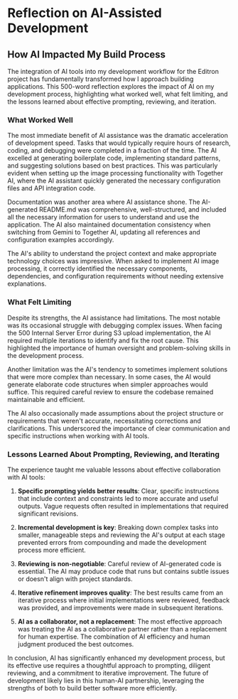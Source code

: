# Reflection on AI-Assisted Development

## How AI Impacted My Build Process

The integration of AI tools into my development workflow for the Editron project has fundamentally transformed how I approach building applications. This 500-word reflection explores the impact of AI on my development process, highlighting what worked well, what felt limiting, and the lessons learned about effective prompting, reviewing, and iteration.

### What Worked Well

The most immediate benefit of AI assistance was the dramatic acceleration of development speed. Tasks that would typically require hours of research, coding, and debugging were completed in a fraction of the time. The AI excelled at generating boilerplate code, implementing standard patterns, and suggesting solutions based on best practices. This was particularly evident when setting up the image processing functionality with Together AI, where the AI assistant quickly generated the necessary configuration files and API integration code.

Documentation was another area where AI assistance shone. The AI-generated README.md was comprehensive, well-structured, and included all the necessary information for users to understand and use the application. The AI also maintained documentation consistency when switching from Gemini to Together AI, updating all references and configuration examples accordingly.

The AI's ability to understand the project context and make appropriate technology choices was impressive. When asked to implement AI image processing, it correctly identified the necessary components, dependencies, and configuration requirements without needing extensive explanations.

### What Felt Limiting

Despite its strengths, the AI assistance had limitations. The most notable was its occasional struggle with debugging complex issues. When facing the 500 Internal Server Error during S3 upload implementation, the AI required multiple iterations to identify and fix the root cause. This highlighted the importance of human oversight and problem-solving skills in the development process.

Another limitation was the AI's tendency to sometimes implement solutions that were more complex than necessary. In some cases, the AI would generate elaborate code structures when simpler approaches would suffice. This required careful review to ensure the codebase remained maintainable and efficient.

The AI also occasionally made assumptions about the project structure or requirements that weren't accurate, necessitating corrections and clarifications. This underscored the importance of clear communication and specific instructions when working with AI tools.

### Lessons Learned About Prompting, Reviewing, and Iterating

The experience taught me valuable lessons about effective collaboration with AI tools:

1. **Specific prompting yields better results**: Clear, specific instructions that include context and constraints led to more accurate and useful outputs. Vague requests often resulted in implementations that required significant revisions.

2. **Incremental development is key**: Breaking down complex tasks into smaller, manageable steps and reviewing the AI's output at each stage prevented errors from compounding and made the development process more efficient.

3. **Reviewing is non-negotiable**: Careful review of AI-generated code is essential. The AI may produce code that runs but contains subtle issues or doesn't align with project standards.

4. **Iterative refinement improves quality**: The best results came from an iterative process where initial implementations were reviewed, feedback was provided, and improvements were made in subsequent iterations.

5. **AI as a collaborator, not a replacement**: The most effective approach was treating the AI as a collaborative partner rather than a replacement for human expertise. The combination of AI efficiency and human judgment produced the best outcomes.

In conclusion, AI has significantly enhanced my development process, but its effective use requires a thoughtful approach to prompting, diligent reviewing, and a commitment to iterative improvement. The future of development likely lies in this human-AI partnership, leveraging the strengths of both to build better software more efficiently.